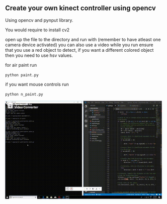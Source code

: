 ## Create your own kinect controller using opencv

Using opencv and pynput library.

You would require to install cv2

open up the file to the directory and run with (remember to have atleast one camera device activated) you can also use a video
while you run ensure that you use a red object to detect, if you want a different colored object then you need to use hsv values.

for air paint run

`python paint.py`

if you want mouse controls run

`python n_paint.py`

![demo.gif](demo.gif)
